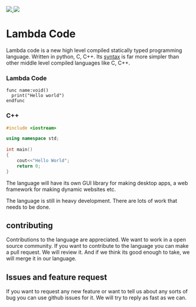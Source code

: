 <a href="https://marketplace.visualstudio.com/items?itemName=MrinmoyHaloi.lc-lang-support">
    <img src="https://img.shields.io/visual-studio-marketplace/v/MrinmoyHaloi.lc-lang-support?color=blue&label=VSCode%20Extension&logo=visualstudiocode&logoColor=blue&style=flat-square">
<a href="LICENSE">
    <img src="https://img.shields.io/github/license/mrinmoyhaloi/lambda-code?style=flat-square">
</a>

# Lambda Code

Lambda code is a new high level compiled statically typed programming language. Written in python, C, C++. Its [syntax](syntax.md) is far more simpler than other middle level compiled languages like C, C++.

### Lambda Code
```lc
func name:void()
  print("Hello world")
endfunc
```
### C++
```cpp
#include <iostream>

using namespace std;
 
int main()
{
    cout<<"Hello World";     
    return 0;
}
```

The language will have its own GUI library for making desktop apps, a web framework for making dynamic websites etc.

The language is still in heavy development. There are lots of work that needs to be done.

## contributing
Contributions to the language are appreciated. We want to work in a open source community. If you want to contribute to the language you can make a pull request. We will review it. And if we think its good enough to take, we will merge it in our language.

## Issues and feature request
If you want to request any new feature or want to tell us about any sorts of bug you can use github issues for it. We will try to reply as fast as we can.
